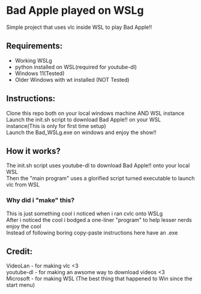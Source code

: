 # Bad Apple played on WSLg  
Simple project that uses vlc inside WSL to play Bad Apple!!  
## Requirements:  
- Working WSLg  
- python installed on WSL(required for youtube-dl)  
- Windows 11(Tested)  
- Older Windows with wt installed (NOT Tested)  
## Instructions:
Clone this repo both on your local windows machine AND WSL instance  
Launch the init.sh script to download Bad Apple!! on your WSL instance(This is only for first time setup)  
Launch the Bad_WSLg.exe on windows and enjoy the show!!  
## How it works?  
The init.sh script uses youtube-dl to download Bad Apple!! onto your local WSL  
Then the "main program" uses a glorified script turned executable to launch vlc from WSL  
### Why did i "make" this?  
This is just something cool i noticed when i ran cvlc onto WSLg  
After i noticed the cool i bodged a one-liner "program" to help lesser nerds enjoy the cool  
Instead of following boring copy-paste instructions here have an .exe  
## Credit:
VideoLan - for making vlc <3  
youtube-dl - for making an awsome way to download videos <3  
Microsoft - for making WSL (The best thing that happened to Win since the start menu)  